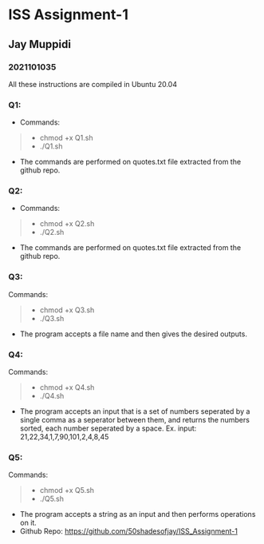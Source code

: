 # ISS  Assignment-1

## Jay Muppidi
### 2021101035

All these instructions are compiled in Ubuntu 20.04

### Q1:
* Commands:
>* chmod +x Q1.sh
>* ./Q1.sh

* The commands are performed on quotes.txt file extracted from the github repo.

### Q2:
* Commands:
>* chmod +x Q2.sh
>* ./Q2.sh 

* The commands are performed on quotes.txt file extracted from the github repo.

### Q3:
Commands:
>* chmod +x Q3.sh
>* ./Q3.sh 

* The program accepts a file name and then gives the desired outputs.

### Q4:
Commands:
>* chmod +x Q4.sh
>* ./Q4.sh

* The program accepts an input that is a set of numbers seperated by a single comma as a seperator between them, and returns the numbers sorted, each number seperated by a space. Ex. input: 21,22,34,1,7,90,101,2,4,8,45

### Q5:
Commands:
>* chmod +x Q5.sh
>* ./Q5.sh

* The program accepts a string as an input and then performs operations on it.
* Github Repo: https://github.com/50shadesofjay/ISS_Assignment-1
